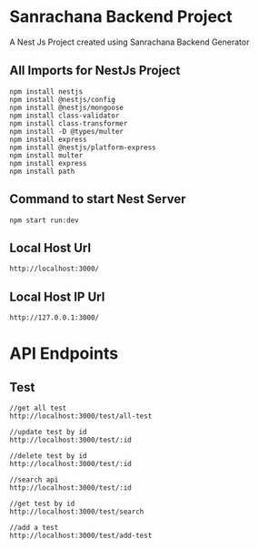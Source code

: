 # Sanrachana Backend Project
A Nest Js Project created using Sanrachana Backend Generator

## All Imports for NestJs Project
```
npm install nestjs
npm install @nestjs/config
npm install @nestjs/mongoose
npm install class-validator
npm install class-transformer
npm install -D @types/multer
npm install express
npm install @nestjs/platform-express
npm install multer
npm install express
npm install path

```

## Command to start Nest Server
```
npm start run:dev
```

## Local Host Url
```
http://localhost:3000/
```

## Local Host IP Url
```
http://127.0.0.1:3000/

```

# API Endpoints

## Test
```
//get all test
http://localhost:3000/test/all-test
```

```
//update test by id
http://localhost:3000/test/:id
```

```
//delete test by id
http://localhost:3000/test/:id
```

```
//search api
http://localhost:3000/test/:id
```

```
//get test by id
http://localhost:3000/test/search
```

```
//add a test
http://localhost:3000/test/add-test
```

